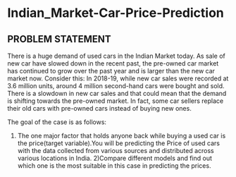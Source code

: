 # Indian_Market-Car-Price-Prediction

## PROBLEM STATEMENT 

There is a huge demand of used cars in the Indian Market today. As sale of new car have slowed down in the recent past, the pre-owned car market has continued to grow over the past year and is larger than the new car market now. Consider this: In 2018-19, while new car sales were recorded at 3.6 million units, around 4 million second-hand cars were bought and sold. There is a slowdown in new car sales and that could mean that the demand is shifting towards the pre-owned market. In fact, some car sellers replace their old cars with pre-owned cars instead of buying new ones.

The goal of the case is as follows:

1) The one major factor that holds anyone back while buying a used car is the price(target variable).You will be predicting the Price of used cars with the data collected from various sources and distributed across various locations in India.
2)Compare different models and find out which one is the most suitable in this case in predicting the prices.